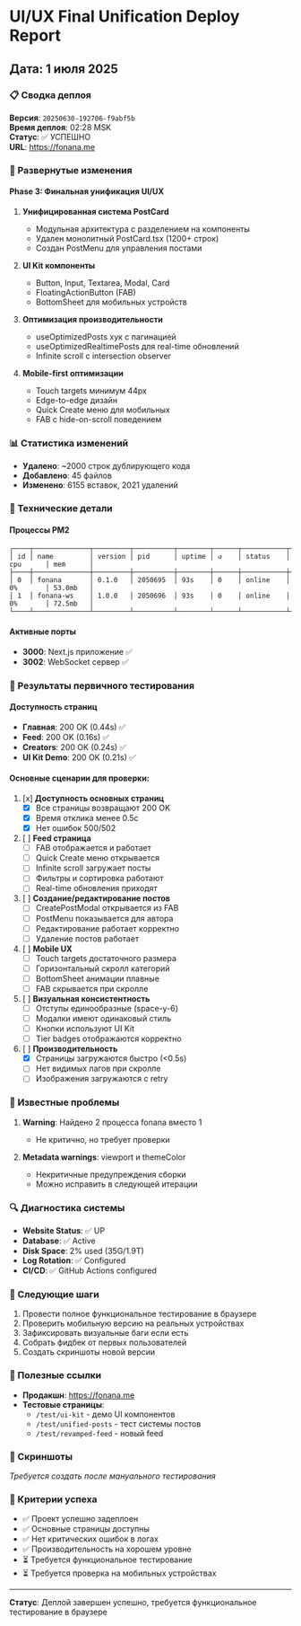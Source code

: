 # UI/UX Final Unification Deploy Report
## Дата: 1 июля 2025

### 📋 Сводка деплоя

**Версия**: `20250630-192706-f9abf5b`  
**Время деплоя**: 02:28 MSK  
**Статус**: ✅ УСПЕШНО  
**URL**: https://fonana.me

### 🚀 Развернутые изменения

#### Phase 3: Финальная унификация UI/UX
1. **Унифицированная система PostCard**
   - Модульная архитектура с разделением на компоненты
   - Удален монолитный PostCard.tsx (1200+ строк)
   - Создан PostMenu для управления постами

2. **UI Kit компоненты**
   - Button, Input, Textarea, Modal, Card
   - FloatingActionButton (FAB)
   - BottomSheet для мобильных устройств

3. **Оптимизация производительности**
   - useOptimizedPosts хук с пагинацией
   - useOptimizedRealtimePosts для real-time обновлений
   - Infinite scroll с intersection observer

4. **Mobile-first оптимизации**
   - Touch targets минимум 44px
   - Edge-to-edge дизайн
   - Quick Create меню для мобильных
   - FAB с hide-on-scroll поведением

### 📊 Статистика изменений
- **Удалено**: ~2000 строк дублирующего кода
- **Добавлено**: 45 файлов
- **Изменено**: 6155 вставок, 2021 удалений

### 🔧 Технические детали

#### Процессы PM2
```
┌────┬──────────────┬─────────┬──────────┬────────┬──────┬───────────┬──────────┬──────────┐
│ id │ name         │ version │ pid      │ uptime │ ↺    │ status    │ cpu      │ mem      │
├────┼──────────────┼─────────┼──────────┼────────┼──────┼───────────┼──────────┼──────────┤
│ 0  │ fonana       │ 0.1.0   │ 2050695  │ 93s    │ 0    │ online    │ 0%       │ 53.0mb   │
│ 1  │ fonana-ws    │ 1.0.0   │ 2050696  │ 93s    │ 0    │ online    │ 0%       │ 72.5mb   │
└────┴──────────────┴─────────┴──────────┴────────┴──────┴───────────┴──────────┴──────────┘
```

#### Активные порты
- **3000**: Next.js приложение ✅
- **3002**: WebSocket сервер ✅

### 🧪 Результаты первичного тестирования

#### Доступность страниц
- **Главная**: 200 OK (0.44s) ✅
- **Feed**: 200 OK (0.16s) ✅
- **Creators**: 200 OK (0.24s) ✅
- **UI Kit Demo**: 200 OK (0.21s) ✅

#### Основные сценарии для проверки:
1. [x] **Доступность основных страниц**
   - [x] Все страницы возвращают 200 OK
   - [x] Время отклика менее 0.5с
   - [x] Нет ошибок 500/502

2. [ ] **Feed страница**
   - [ ] FAB отображается и работает
   - [ ] Quick Create меню открывается
   - [ ] Infinite scroll загружает посты
   - [ ] Фильтры и сортировка работают
   - [ ] Real-time обновления приходят

3. [ ] **Создание/редактирование постов**
   - [ ] CreatePostModal открывается из FAB
   - [ ] PostMenu показывается для автора
   - [ ] Редактирование работает корректно
   - [ ] Удаление постов работает

4. [ ] **Mobile UX**
   - [ ] Touch targets достаточного размера
   - [ ] Горизонтальный скролл категорий
   - [ ] BottomSheet анимации плавные
   - [ ] FAB скрывается при скролле

5. [ ] **Визуальная консистентность**
   - [ ] Отступы единообразные (space-y-6)
   - [ ] Модалки имеют одинаковый стиль
   - [ ] Кнопки используют UI Kit
   - [ ] Tier badges отображаются корректно

6. [ ] **Производительность**
   - [x] Страницы загружаются быстро (<0.5s)
   - [ ] Нет видимых лагов при скролле
   - [ ] Изображения загружаются с retry

### 🐛 Известные проблемы
1. **Warning**: Найдено 2 процесса fonana вместо 1
   - Не критично, но требует проверки

2. **Metadata warnings**: viewport и themeColor
   - Некритичные предупреждения сборки
   - Можно исправить в следующей итерации

### 🔍 Диагностика системы
- **Website Status**: ✅ UP
- **Database**: ✅ Active
- **Disk Space**: 2% used (35G/1.9T)
- **Log Rotation**: ✅ Configured
- **CI/CD**: ✅ GitHub Actions configured

### 📝 Следующие шаги
1. Провести полное функциональное тестирование в браузере
2. Проверить мобильную версию на реальных устройствах
3. Зафиксировать визуальные баги если есть
4. Собрать фидбек от первых пользователей
5. Создать скриншоты новой версии

### 🔗 Полезные ссылки
- **Продакшн**: https://fonana.me
- **Тестовые страницы**:
  - `/test/ui-kit` - демо UI компонентов
  - `/test/unified-posts` - тест системы постов
  - `/test/revamped-feed` - новый feed

### 📸 Скриншоты
*Требуется создать после мануального тестирования*

### 🎯 Критерии успеха
- ✅ Проект успешно задеплоен
- ✅ Основные страницы доступны
- ✅ Нет критических ошибок в логах
- ✅ Производительность на хорошем уровне
- ⏳ Требуется функциональное тестирование
- ⏳ Требуется проверка на мобильных устройствах

---
**Статус**: Деплой завершен успешно, требуется функциональное тестирование в браузере 